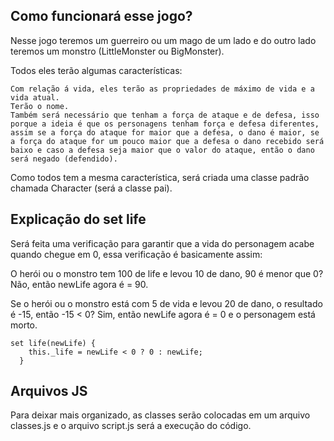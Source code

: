 ## Como funcionará esse jogo?

Nesse jogo teremos um guerreiro ou um mago de um lado e do outro lado teremos um monstro (LittleMonster ou BigMonster).

Todos eles terão algumas características:

```
Com relação á vida, eles terão as propriedades de máximo de vida e a vida atual.
Terão o nome.
Também será necessário que tenham a força de ataque e de defesa, isso porque a ideia é que os personagens tenham força e defesa diferentes, assim se a força do ataque for maior que a defesa, o dano é maior, se a força do ataque for um pouco maior que a defesa o dano recebido será baixo e caso a defesa seja maior que o valor do ataque, então o dano será negado (defendido).
```

Como todos tem a mesma característica, será criada uma classe padrão chamada Character (será a classe pai).

## Explicação do set life

Será feita uma verificação para garantir que a vida do personagem acabe quando chegue em 0, essa verificação é basicamente assim:

O herói ou o monstro tem 100 de life e levou 10 de dano, 90 é menor que 0? Não, então newLife agora é = 90.

Se o herói ou o monstro está com 5 de vida e levou 20 de dano, o resultado é -15, então -15 < 0? Sim, então newLife agora é = 0 e o personagem está morto.

```
set life(newLife) {
    this._life = newLife < 0 ? 0 : newLife;
  }
```

## Arquivos JS

Para deixar mais organizado, as classes serão colocadas em um arquivo classes.js e o arquivo script.js será a execução do código.
